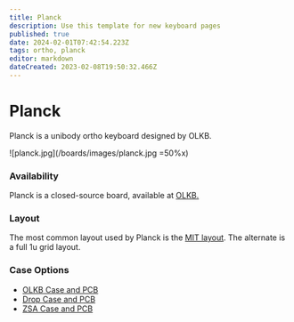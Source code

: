 ```yaml
---
title: Planck
description: Use this template for new keyboard pages
published: true
date: 2024-02-01T07:42:54.223Z
tags: ortho, planck
editor: markdown
dateCreated: 2023-02-08T19:50:32.466Z
---
```


# Planck

Planck is a unibody ortho keyboard designed by OLKB.

![planck.jpg](/boards/images/planck.jpg =50%x)

### Availability

Planck is a closed-source board, available at [OLKB.](https://olkb.com/collections/planck)

### Layout

The most common layout used by Planck is the [MIT layout](http://www.keyboard-layout-editor.com/##@@_a:7%3B&=Tab&=Q&=W&=E&=R&=T&=Y&=U&=I&=O&=P&=Back%20Space%3B&@=Esc&=A&=S&=D&=F&=G&=H&=J&=K&=L&=%2F%3B&='%3B&@=Shift&=Z&=X&=C&=V&=B&=N&=M&=,&=.&=%2F%2F&=Return%3B&@=&=Ctrl&=Alt&=Super&=%2F&dArr%2F%3B&_w:2%3B&=&=%2F&uArr%2F%3B&=%2F&larr%2F%3B&=%2F&darr%2F%3B&=%2F&uarr%2F%3B&=%2F&rarr%2F). The alternate is a full 1u grid layout.

### Case Options

*   [OLKB Case and PCB](https://olkb.com/collections/planck)
*   [Drop Case and PCB](https://drop.com/buy/planck-mechanical-keyboard?mode=guest_open&pc=NWHIAQUKVWVUBOHKWHMQQXOS&clickid=XSS2v01HKxyLTfbwUx0Mo372UkEUpaR5W3aESY0&irgwc=1&utm_term=252901&utm_content=OLKB&utm_medium=affiliate&utm_source=impactradius&utm_placement=&utm_keyword=&mode=shop_open)
*   [ZSA Case and PCB](https://ergodox-ez.com/pages/planck)